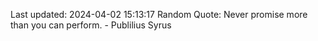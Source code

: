 Last updated: 2024-04-02 15:13:17
Random Quote: Never promise more than you can perform. - Publilius Syrus